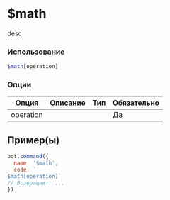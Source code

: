 # $math
desc
### Использование
```php
$math[operation]
```

### Опции

| Опция | Описание | Тип | Обязательно |
|--------|-------------|------|----------|
| operation |  |  | Да |  
## Пример(ы)

```javascript
bot.command({
  name: '$math',
  code: `
$math[operation]`
// Возвращает: ...
})
```